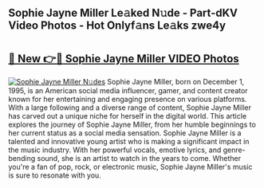 ## Sophie Jayne Miller Le𝚊ked N𝚞de - Part-dKV Video Photos - Hot Onlyf𝚊ns Le𝚊ks zwe4y

# <h2><a href="http://ac40938.deff.icu/?id=Sophie+Jayne+Miller">🔗 New 👉🔴 Sophie Jayne Miller VIDEO Photos</a></h2>

[![Sophie Jayne Miller N𝚞des](https://i.imgur.com/rIISA9y.gif)](http://ac40938.deff.icu/?id=Sophie+Jayne+Miller)
Sophie Jayne Miller, born on December 1, 1995, is an American social media influencer, gamer, and content creator known for her entertaining and engaging presence on various platforms. With a large following and a diverse range of content, Sophie Jayne Miller has carved out a unique niche for herself in the digital world. This article explores the journey of Sophie Jayne Miller, from her humble beginnings to her current status as a social media sensation. Sophie Jayne Miller is a talented and innovative young artist who is making a significant impact in the music industry. With her powerful vocals, emotive lyrics, and genre-bending sound, she is an artist to watch in the years to come. Whether you're a fan of pop, rock, or electronic music, Sophie Jayne Miller's music is sure to resonate with you.
